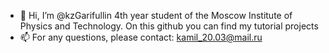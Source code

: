 - 👋 Hi, I’m @kzGarifullin
4th year student of the Moscow Institute of Physics and Technology. On this github you can find my tutorial projects
- 📫 For any questions, please contact: kamil_20.03@mail.ru

<!---
kzGarifullin/kzGarifullin is a ✨ special ✨ repository because its `README.md` (this file) appears on your GitHub profile.
You can click the Preview link to take a look at your changes.
--->
